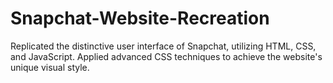 # Snapchat-Website-Recreation
Replicated the distinctive user interface of Snapchat, utilizing HTML, CSS, and JavaScript. Applied advanced CSS techniques to achieve the website's unique visual style. 

